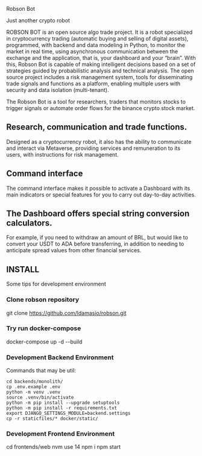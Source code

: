 
Robson Bot

Just another crypto robot

ROBSON BOT is an open source algo trade project. It is a robot specialized in cryptocurrency trading (automatic buying and selling of digital assets), programmed, with backend and data modeling in Python, to monitor the market in real time, using asynchronous communication between the exchange and the application, that is, your dashboard and your “brain”. With this, Robson Bot is capable of making intelligent decisions based on a set of strategies guided by probabilistic analysis and technical analysis. The open source project includes a risk management system, tools for disseminating trade signals and functions as a platform, enabling multiple users with security and data isolation (multi-tenant).

The Robson Bot is a tool for researchers, traders that monitors stocks to trigger signals or automate order flows for the binance crypto stock market.

## Research, communication and trade functions.

Designed as a cryptocurrency robot, it also has the ability to communicate and interact via Metaverse, providing services and remuneration to its users, with instructions for risk management.

## Command interface

The command interface makes it possible to activate a Dashboard with its main indicators or special features for you to carry out day-to-day activities.

## The Dashboard offers special string conversion calculators. 

For example, if you need to withdraw an amount of BRL, but would like to convert your USDT to ADA before transferring, in addition to needing to anticipate spread values from other financial services.

## INSTALL

Some tips for development environment

### Clone robson repository

git clone https://github.com/ldamasio/robson.git

### Try run docker-compose

docker-compose up -d --build

### Development Backend Environment

Commands that may be util:

```
cd backends/monolith/
cp .env.example .env
python -m venv .venv
source .venv/bin/activate
python -m pip install --upgrade setuptools
python -m pip install -r requirements.txt
export DJANGO_SETTINGS_MODULE=backend.settings
cp -r staticfiles/* docker/static/
```

### Development Frontend Environment

cd frontends/web
nvm use 14
npm i
npm start

